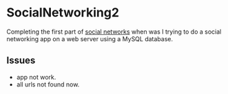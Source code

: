 # SocialNetworking2

Completing the first part of [social networks](https://github.com/ibrahiemhss/SocialNetworking)
  when was I trying to do a social networking app on a web server using a MySQL database.
  
  ## Issues
* app not work.
* all urls not found now.

